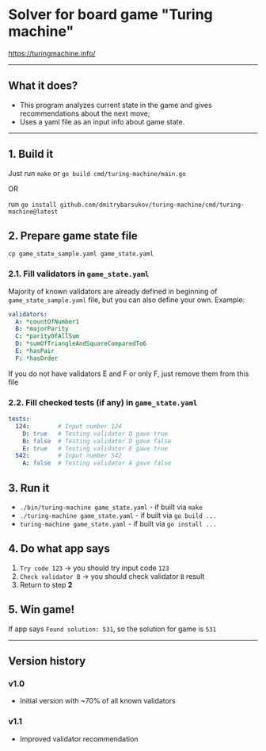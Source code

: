 # Solver for board game "Turing machine"

https://turingmachine.info/

---

## What it does?

* This program analyzes current state in the game and gives recommendations about the next move;
* Uses a yaml file as an input info about game state.

---

## 1. Build it

Just run `make` or `go build cmd/turing-machine/main.go`

OR

run `go install github.com/dmitrybarsukov/turing-machine/cmd/turing-machine@latest`

## 2. Prepare game state file

`cp game_state_sample.yaml game_state.yaml`

### 2.1. Fill validators in `game_state.yaml`

Majority of known validators are already defined in beginning of `game_state_sample.yaml` file,
but you can also define your own. 
Example:

```yaml
validators:
  A: *countOfNumber1
  B: *majorParity
  C: *parityOfAllSum
  D: *sumOfTriangleAndSquareComparedTo6
  E: *hasPair
  F: *hasOrder
```
If you do not have validators E and F or only F, just remove them from this file

### 2.2. Fill checked tests (if any) in `game_state.yaml`

```yaml
tests:
  124:        # Input number 124
    D: true   # Testing validator D gave true
    B: false  # Testing validator D gave false
    E: true   # Testing validator E gave true
  542:        # Input number 542
    A: false  # Testing validator A gave false
```

## 3. Run it

* `./bin/turing-machine game_state.yaml` - if built via `make`
* `./turing-machine game_state.yaml` - if built via `go build ...`
* `turing-machine game_state.yaml` - if built via `go install ...`

## 4. Do what app says

1. `Try code 123` -> you should try input code `123`
2. `Check validator B` -> you should check validator `B` result
3. Return to step **2**

## 5. Win game!

If app says `Found solution: 531`, so the solution for game is `531`

---

## Version history

### v1.0
* Initial version with ~70% of all known validators

### v1.1
* Improved validator recommendation
